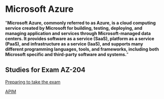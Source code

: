 # Microsoft Azure

"**Microsoft Azure, commonly referred to as Azure, is a cloud computing service created by Microsoft for building, testing, deploying, and managing application and services through Microsoft-managed data centers. It provides software as a service (SaaS), platform as a service (PaaS), and infrastructure as a service (IaaS), and supports many different programming languages, tools, and frameworks, including both Microsoft specific and third-party software and systems.**"

## Studies for Exam AZ-204

[Preparing to take the exam](AZ-204/PreparingToTakeAz204.md)

[APIM](AZ-204/APIM/About.md)